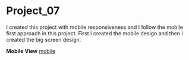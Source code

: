 # Project_07
I created this project with mobile responsiveness and I follow the mobile first approach in this project.
First I created the mobile design and then I created the big screen design.

**Mobile View**
[mobile](./resultImg/mobile.png)


